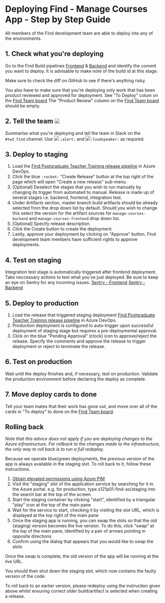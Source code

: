 # Deploying Find - Manage Courses App - Step by Step Guide 

All members of the Find development team are able to deploy into any of the environments.

## 1. Check what you're deploying

Go to the Find Build pipelines [Frontend](https://dfe-ssp.visualstudio.com/Become-A-Teacher/_build?definitionId=29) & [Backend](https://dfe-ssp.visualstudio.com/Become-A-Teacher/_build?definitionId=46)  and identify the commit you want to deploy. It is advisable to make note of the build id at this stage. 

Make sure to check the diff on GitHub to see if there's anything risky.

You also have to make sure that you're deploying only work that has been product reviewed and approved for deployment. 
See "To Deploy" colum on the  [Find Team board](https://trello.com/b/fXA6ioZN/team-board-find-team)
The "Product Review" column on the [Find Team board](https://trello.com/b/fXA6ioZN/team-board-find-team) should be empty.

## 2. Tell the team ![](https://www.webfx.com/tools/emoji-cheat-sheet/graphics/emojis/loudspeaker.png)

Summarise what you're deploying and tell the team in Slack on the `#twd_find` channel. Use ![](https://www.webfx.com/tools/emoji-cheat-sheet/graphics/emojis/rotating_light.png)  `:alert:`  and  ![](https://www.webfx.com/tools/emoji-cheat-sheet/graphics/emojis/loudspeaker.png)`:loudspeaker:` as required.


## 3. Deploy to staging

1. Load the [Find Postgraduate Teacher Training release pipeline](https://dfe-ssp.visualstudio.com/Become-A-Teacher/_release?_a=releases&view=mine&definitionId=36)  in Azure DevOps.
2. Click the blue `:rocket:` "Create Release" button  at the top right of the page which will open "Create a new release" sub-menu. 
3. [Optional] Deselect the stages that you wish to run manually by changing its trigger from automated to manual. Release is made up of several stages i.e. backend, frontend, integration test. 
4. Under Artifacts section, master branch build artifacts should be already selected from the drop down list by default. Should you wish to change this select the version for the artifact sources for `manage-courses-backend`  and `manage-courses-frontend` drop down list.
5. [Optional] Specify release description.
6. Click the Create button to create the deployment.
7. Lastly, approve your deployment by clicking on "Approve" button. Find development team members have sufficient rights to approve deployments. 

## 4. Test on staging

Integration test stage is automatically triggered after frontend deployment. 
Take neccessary actions to test what you've just deployed. Be sure to keep an eye on Sentry for any incoming issues.
[Sentry - Frontend](https://sentry.io/organizations/dfe-bat/issues/?project=1407453)
[Sentry - Backend](https://sentry.io/organizations/dfe-bat/issues/?project=1377944)

## 5. Deploy to production

1. Load the release that triggered staging deployment [Find Postgraduate Teacher Training release pipeline](https://dfe-ssp.visualstudio.com/Become-A-Teacher/_release?_a=releases&view=mine&definitionId=36) in Azure DevOps.
2. Production deployment is configured to auto-trigger upon successful deployment of staging stage but requires a pre-deploymental approval.
3. Click on the blue "Pending Approval" (clock) icon to approve/reject the release. Specify the comments and approve the release to trigger deployment or reject to terminate the release.

## 6. Test on production

Wait until the deploy finishes and, if necessary, test on production.
Validate the production environment before declaring the deploy as complete.

## 7. Move deploy cards to done

Tell your team mates that their work has gone out, and move over all of the cards in "To deploy" to done on the [Find Team board](https://trello.com/b/fXA6ioZN/team-board-find-team).

## Rolling back

*Note that this advice does not apply if you are deploying changes to the Azure
infrastructure. For rollback to the changes made to the infrastructure, the only way to roll
back is to run a full redeploy.*

Because we operate blue/green deployments, the previous version of the app is
always available in the staging slot. To roll back to it, follow these
instructions.

1. [Obtain elevated permissions using Azure PIM](pim-guide.md)
2. Visit the "staging" slot of the application service by searching
for it in the Azure portal. e.g. for production, type s121p01-find-as/staging into the search bar at the top of the screen.
3. Start the staging container by clicking "start", identified by a triangular "play" icon at the top of the main pane
4. Wait for the service to start, checking it by visiting the slot URL, which is displayed at the top right of the main pane
5. Once the staging app is running, you can swap the slots so that the old (staging) version becomes the live version. To do this, click "swap" at the top of the main pane, identified by a pair of arrows pointing in opposite directions
6. Confirm using the dialog that appears that you would like to swap the slots

Once the swap is complete, the old version of the app will be running at the live URL.

You should then shut down the staging slot, which now contains the faulty
version of the code. 

To roll back to an earlier version, please redeploy using the instruction given above whilst ensuring correct older build/artifact is selected when creating a release.
